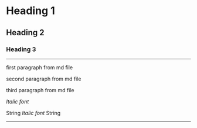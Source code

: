 # Heading 1

## Heading 2

### Heading 3

---

first paragraph from md file

second paragraph from md file

third paragraph from md file

_Italic font_

String _Italic font_ String

---
